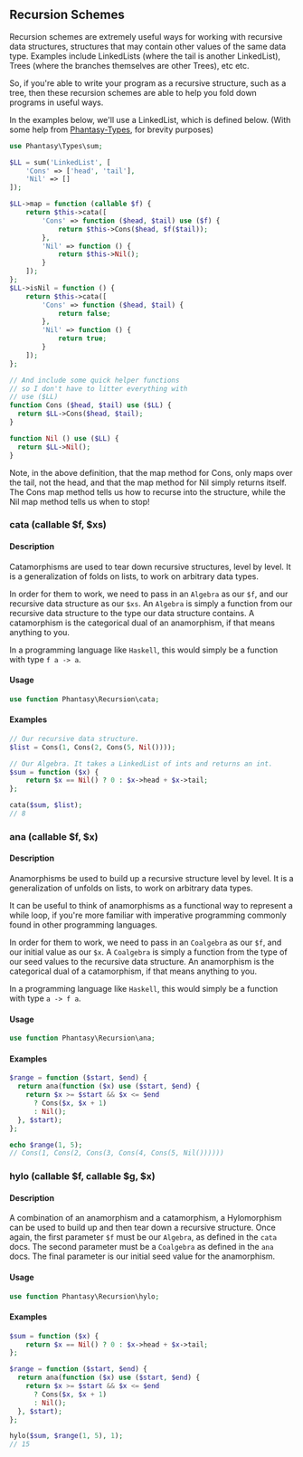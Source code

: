## Recursion Schemes
Recursion schemes are extremely useful ways for working with recursive data structures, structures that may contain other values of the same data type. Examples include LinkedLists (where the tail is another LinkedList), Trees (where the branches themselves are other Trees), etc etc.

So, if you're able to write your program as a recursive structure, such as a tree, then these recursion schemes are able to help you fold down programs in useful ways.

In the examples below, we'll use a LinkedList, which is defined below. (With some help from [Phantasy-Types](https://github.com/mckayb/phantasy-types), for brevity purposes)
```php
use Phantasy\Types\sum;

$LL = sum('LinkedList', [
	'Cons' => ['head', 'tail'],
	'Nil' => []
]);

$LL->map = function (callable $f) {
	return $this->cata([
		'Cons' => function ($head, $tail) use ($f) {
			return $this->Cons($head, $f($tail));
 		},
		'Nil' => function () {
			return $this->Nil();
		}
	]);
};
$LL->isNil = function () {
	return $this->cata([
		'Cons' => function ($head, $tail) {
			return false;
		},
		'Nil' => function () {
			return true;
		}
	]);
};

// And include some quick helper functions
// so I don't have to litter everything with
// use ($LL)
function Cons ($head, $tail) use ($LL) {
  return $LL->Cons($head, $tail);
}

function Nil () use ($LL) {
  return $LL->Nil();
}
```
Note, in the above definition, that the map method for Cons, only maps over the tail, not the head, and that the map method for Nil simply returns itself.
The Cons map method tells us how to recurse into the structure, while the Nil map method tells us when to stop!

### cata (callable $f, $xs)
#### Description
Catamorphisms are used to tear down recursive structures, level by level. It is a generalization of folds on lists, to work on arbitrary data types.

In order for them to work, we need to pass in an `Algebra` as our `$f`, and our recursive data structure as our `$xs`.
An `Algebra` is simply a function from our recursive data structure to the type our data structure contains.
A catamorphism is the categorical dual of an anamorphism, if that means anything to you.

In a programming language like `Haskell`, this would simply be a function with type `f a -> a`.
#### Usage
```php
use function Phantasy\Recursion\cata;
```
#### Examples
```php
// Our recursive data structure.
$list = Cons(1, Cons(2, Cons(5, Nil())));

// Our Algebra. It takes a LinkedList of ints and returns an int.
$sum = function ($x) {
    return $x == Nil() ? 0 : $x->head + $x->tail;
};

cata($sum, $list);
// 8
```

### ana (callable $f, $x)
#### Description
Anamorphisms be used to build up a recursive structure level by level. It is a generalization of unfolds on lists, to work on arbitrary data types.

It can be useful to think of anamorphisms as a functional way to represent a while loop, if you're more familiar with imperative programming commonly found in other programming languages.

In order for them to work, we need to pass in an `Coalgebra` as our `$f`, and our initial value as our `$x`.
A `Coalgebra` is simply a function from the type of our seed values to the recursive data structure.
An anamorphism is the categorical dual of a catamorphism, if that means anything to you.

In a programming language like `Haskell`, this would simply be a function with type `a -> f a`.
#### Usage
```php
use function Phantasy\Recursion\ana;
```
#### Examples
```php
$range = function ($start, $end) {
  return ana(function ($x) use ($start, $end) {
    return $x >= $start && $x <= $end
      ? Cons($x, $x + 1)
      : Nil();
  }, $start);
};

echo $range(1, 5);
// Cons(1, Cons(2, Cons(3, Cons(4, Cons(5, Nil())))))
```

### hylo (callable $f, callable $g, $x)
#### Description
A combination of an anamorphism and a catamorphism, a Hylomorphism can be used to build up and then tear down a recursive structure.
Once again, the first parameter `$f` must be our `Algebra`, as defined in the `cata` docs. The second parameter must be a `Coalgebra` as defined in the `ana` docs. The final parameter is our initial seed value for the anamorphism.
#### Usage
```php
use function Phantasy\Recursion\hylo;
```
#### Examples
```php
$sum = function ($x) {
    return $x == Nil() ? 0 : $x->head + $x->tail;
};

$range = function ($start, $end) {
  return ana(function ($x) use ($start, $end) {
    return $x >= $start && $x <= $end
      ? Cons($x, $x + 1)
      : Nil();
  }, $start);
};

hylo($sum, $range(1, 5), 1);
// 15
```
